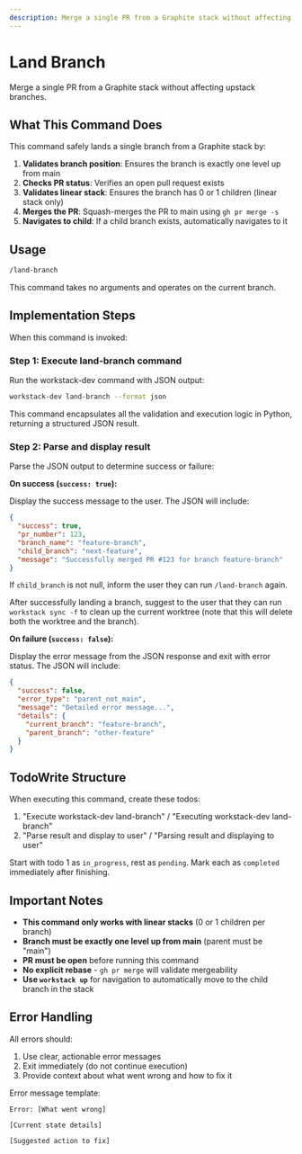```yaml
---
description: Merge a single PR from a Graphite stack without affecting upstack branches
---
```


# Land Branch

Merge a single PR from a Graphite stack without affecting upstack branches.

## What This Command Does

This command safely lands a single branch from a Graphite stack by:

1. **Validates branch position**: Ensures the branch is exactly one level up from main
2. **Checks PR status**: Verifies an open pull request exists
3. **Validates linear stack**: Ensures the branch has 0 or 1 children (linear stack only)
4. **Merges the PR**: Squash-merges the PR to main using `gh pr merge -s`
5. **Navigates to child**: If a child branch exists, automatically navigates to it

## Usage

```bash
/land-branch
```

This command takes no arguments and operates on the current branch.

## Implementation Steps

When this command is invoked:

### Step 1: Execute land-branch command

Run the workstack-dev command with JSON output:

```bash
workstack-dev land-branch --format json
```

This command encapsulates all the validation and execution logic in Python, returning a structured JSON result.

### Step 2: Parse and display result

Parse the JSON output to determine success or failure:

**On success (`success: true`):**

Display the success message to the user. The JSON will include:

```json
{
  "success": true,
  "pr_number": 123,
  "branch_name": "feature-branch",
  "child_branch": "next-feature",
  "message": "Successfully merged PR #123 for branch feature-branch"
}
```

If `child_branch` is not null, inform the user they can run `/land-branch` again.

After successfully landing a branch, suggest to the user that they can run `workstack sync -f` to clean up the current worktree (note that this will delete both the worktree and the branch).

**On failure (`success: false`):**

Display the error message from the JSON response and exit with error status. The JSON will include:

```json
{
  "success": false,
  "error_type": "parent_not_main",
  "message": "Detailed error message...",
  "details": {
    "current_branch": "feature-branch",
    "parent_branch": "other-feature"
  }
}
```

## TodoWrite Structure

When executing this command, create these todos:

1. "Execute workstack-dev land-branch" / "Executing workstack-dev land-branch"
2. "Parse result and display to user" / "Parsing result and displaying to user"

Start with todo 1 as `in_progress`, rest as `pending`. Mark each as `completed` immediately after finishing.

## Important Notes

- **This command only works with linear stacks** (0 or 1 children per branch)
- **Branch must be exactly one level up from main** (parent must be "main")
- **PR must be open** before running this command
- **No explicit rebase** - `gh pr merge` will validate mergeability
- **Use `workstack up`** for navigation to automatically move to the child branch in the stack

## Error Handling

All errors should:

1. Use clear, actionable error messages
2. Exit immediately (do not continue execution)
3. Provide context about what went wrong and how to fix it

Error message template:

```
Error: [What went wrong]

[Current state details]

[Suggested action to fix]
```
